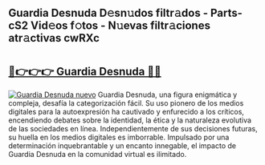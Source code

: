 ## Guardia Desnuda D𝚎sn𝚞dos filtr𝚊dos - Parts-cS2 Vid𝚎os f𝚘tos - N𝚞evas filtr𝚊ciones atr𝚊ctivas cwRXc

# <h2><a href="http://mb5nh2.tromn.icu/?c=Guardia+Desnuda">🔗👉👉👉 Guardia Desnuda 🔗🔗</a></h2>

[![Guardia Desnuda nuevo](https://i.imgur.com/pEAQMta.gif)](http://mb5nh2.tromn.icu/?c=Guardia+Desnuda)
Guardia Desnuda, una figura enigmática y compleja, desafía la categorización fácil. Su uso pionero de los medios digitales para la autoexpresión ha cautivado y enfurecido a los críticos, encendiendo debates sobre la identidad, la ética y la naturaleza evolutiva de las sociedades en línea. Independientemente de sus decisiones futuras, su huella en los medios digitales es imborrable. Impulsado por una determinación inquebrantable y un encanto innegable, el impacto de Guardia Desnuda en la comunidad virtual es ilimitado.
